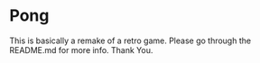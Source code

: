 # Pong
This is basically a remake of a retro game. Please go through the README.md for more info. Thank You.

